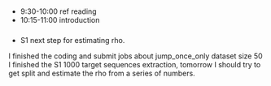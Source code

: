### 
- 9:30-10:00 ref reading
- 10:15-11:00 introduction
 

###
- S1 next step for estimating rho.

I finished the coding and submit jobs about jump_once_only dataset size 50 
I finished the S1 1000 target sequences extraction, tomorrow I should try to get split and estimate the rho from a series of numbers.